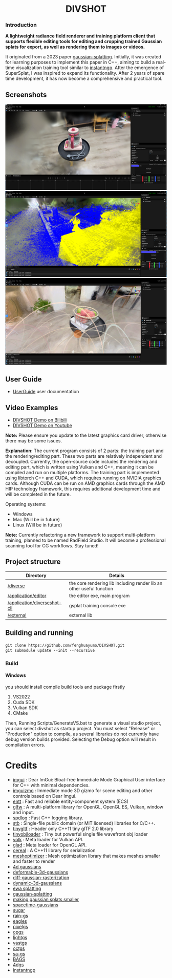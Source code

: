 <div align="center">

# DIVSHOT 
</div>

### Introduction

**A lightweight radiance field renderer and training platform client that supports flexible editing tools for editing and cropping trained Gaussian splats for export, as well as rendering them to images or videos.**

It originated from a 2023 paper [gaussian-splatting](https://github.com/graphdeco-inria/gaussian-splatting). Initially, it was created for learning purposes to implement this paper in C++, aiming to build a real-time visualization training tool similar to [instantngp](https://github.com/NVlabs/instant-ngp). After the emergence of SuperSplat, I was inspired to expand its functionality. After 2 years of spare time development, it has now become a comprehensive and practical tool.

</div>

## Screenshots
![DIVSHOT](/screenshots/screenshot.png?raw=true)
![DIVSHOT](/screenshots/screenshot2.png?raw=true)
![DIVSHOT](/screenshots/screenshot3.png?raw=true)
<!-- ## 🎥 Videos
![DIVSHOT](/screenshots/video.mp4?) -->

## User Guide
- [UserGuide][UserGuide] user documentation
## Video Examples
- [DIVSHOT Demo on Bilibili](https://www.bilibili.com/video/BV1KEsZzXEPd/?spm_id_from=333.1387.homepage.video_card.click)
- [DIVSHOT Demo on Youtube](https://www.youtube.com/watch?v=MJsJNsayIco)
   
<!-- * 4. Python3 -->
**Note:** Please ensure you update to the latest graphics card driver, otherwise there may be some issues.

**Explanation:** The current program consists of 2 parts: the training part and the rendering/editing part. These two parts are relatively independent and decoupled. Currently, the open-source code includes the rendering and editing part, which is written using Vulkan and C++, meaning it can be compiled and run on multiple platforms. The training part is implemented using libtorch C++ and CUDA, which requires running on NVIDIA graphics cards. Although CUDA can be run on AMD graphics cards through the AMD HIP technology framework, this requires additional development time and will be completed in the future.

Operating systems:

* Windows
* Mac (Will be in future)
* Linux (Will be in future)

**Note:** Currently refactoring a new framework to support multi-platform training, planned to be named RadField Studio. It will become a professional scanning tool for CG workflows. Stay tuned!

## Project structure
<!-- 
*  diverse
   *  the core rendering lib
*  diverseshot
   *  the editor exe
   *   
* -->
|Directory                                  |Details                                                                    |
|-------------------------------------------|---------------------------------------------                              |
|[/diverse][diverse]                        |the core rendering lib including render lib an other useful function       |
|[/application/editor][editor]                |the editor exe, main  program                                       
|[/application/diverseshot-cli][diverseshot-cli]                |gsplat training console exe             |
|[/external][external]                      |external lib                            |
## Building and running
```
git clone https://github.com/fenghuayumo/DIVSHOT.git
git submodule update --init --recursive
```

### Build
#### Windows
you should install compile build tools and package firstly
1. VS2022
2. Cuda SDK
3. Vulkan SDK
4. CMake
   
Then, Running Scripts/GenerateVS.bat to generate a visual studio project, you can select divshot as startup project. You must select "Release" or "Production" option to compile, as several libraries do not currently have debug version builds provided. Selecting the Debug option will result in compilation errors.


# Credits

 * [imgui](https://github.com/ocornut/imgui) : Dear ImGui: Bloat-free Immediate Mode Graphical User interface for C++ with minimal dependencies.
 * [imguizmo](https://github.com/CedricGuillemet/ImGuizmo) : Immediate mode 3D gizmo for scene editing and other controls based on Dear Imgui.
 * [entt](https://github.com/skypjack/entt) : Fast and reliable entity-component system (ECS) 
 * [glfw](https://github.com/glfw/glfw) : A multi-platform library for OpenGL, OpenGL ES, Vulkan, window and input.
 * [spdlog](https://github.com/gabime/spdlog) : Fast C++ logging library.
 * [stb](https://github.com/nothings/stb) : Single-file public domain (or MIT licensed) libraries for C/C++.
 * [tinygltf](https://github.com/syoyo/tinygltf) : Header only C++11 tiny glTF 2.0 library
 * [tinyobjloader](https://github.com/syoyo/tinyobjloader) : Tiny but powerful single file wavefront obj loader
 * [volk](https://github.com/zeux/volk) : Meta loader for Vulkan API.
 * [glad](https://github.com/Dav1dde/glad) : Meta loader for OpenGL API.
 * [cereal](https://github.com/USCiLab/cereal) : A C++11 library for serialization
 * [meshoptimizer](https://github.com/zeux/meshoptimizer) : Mesh optimization library that makes meshes smaller and faster to render
 * [4d gaussians](https://github.com/hustvl/4DGaussians)
 * [deformable-3d-gaussians](https://github.com/ingra14m/Deformable-3D-Gaussians)
 * [diff-gaussian-rasterization](https://github.com/graphdeco-inria/diff-gaussian-rasterization)
 * [dynamic-3d-gaussians](https://github.com/JonathonLuiten/Dynamic3DGaussians)
 * [ewa splatting](https://www.cs.umd.edu/~zwicker/publications/EWASplatting-TVCG02.pdf) 
 * [gaussian-splatting](https://github.com/graphdeco-inria/gaussian-splatting)
 * [making gaussian splats smaller](https://aras-p.info/blog/2023/09/13/Making-Gaussian-Splats-smaller/)
 * [spacetime-gaussians](https://github.com/oppo-us-research/SpacetimeGaussians)
 * [sugar](https://github.com/Anttwo/SuGaR)
 * [rain-gs](https://ku-cvlab.github.io/RAIN-GS/)
 * [eagles](https://github.com/Sharath-girish/efficientgaussian)
 * [pixelgs](https://arxiv.org/abs/2403.15530)
 * [opgs](https://arxiv.org/html/2402.00752v2)
 * [lightgs](https://github.dev/VITA-Group/LightGaussian/blob/main/)
 * [vastgs](https://vastgaussian.github.io/)
 * [octgs](https://github.com/city-super/Octree-GS/tree/main)
 * [sa-gs](https://github.com/zsy1987/SA-GS/tree/master)
 * [BAGS](https://nwang43jhu.github.io/BAGS/)
 * [4dgs](https://github.com/fudan-zvg/4d-gaussian-splatting)
 * [instantngp](https://github.com/NVlabs/instant-ngp)

[UserGuide]: docs/userGuide.md    
[DevGuide]:  docs/devGuide.md
[docs]: docs
[diverse]: diverse
[external]: external
[editor]: application/editor
[diverseshot-cli]: application/diverseshot-cli